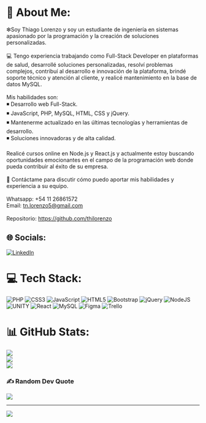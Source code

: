 # 💫 About Me:
❇Soy Thiago Lorenzo y soy un estudiante de ingeniería en sistemas apasionado por la programación y la creación de soluciones personalizadas.<br><br>💻 Tengo experiencia trabajando como Full-Stack Developer en plataformas de salud, desarrollé soluciones personalizadas, resolví problemas complejos, contribuí al desarrollo e innovación de la plataforma, brindé soporte técnico y atención al cliente, y realicé mantenimiento en la base de datos MySQL.<br><br>Mis habilidades son:<br>◾ Desarrollo web Full-Stack.<br>◾ JavaScript, PHP, MySQL, HTML, CSS y jQuery.<br>◾ Mantenerme actualizado en las últimas tecnologías y herramientas de desarrollo.<br>◾ Soluciones innovadoras y de alta calidad.<br><br>Realicé cursos online en Node.js y React.js y actualmente estoy buscando oportunidades emocionantes en el campo de la programación web donde pueda contribuir al éxito de su empresa.<br><br>📱 Contáctame para discutir cómo puedo aportar mis habilidades y experiencia a su equipo.<br><br>Whatsapp: +54 11 26861572<br>Email: tn.lorenzo5@gmail.com<br><br>Repositorio: https://github.com/thilorenzo


## 🌐 Socials:
[![LinkedIn](https://img.shields.io/badge/LinkedIn-%230077B5.svg?logo=linkedin&logoColor=white)](https://linkedin.com/in/thi-lorenzo) 

# 💻 Tech Stack:
![PHP](https://img.shields.io/badge/php-%23777BB4.svg?style=for-the-badge&logo=php&logoColor=white) ![CSS3](https://img.shields.io/badge/css3-%231572B6.svg?style=for-the-badge&logo=css3&logoColor=white) ![JavaScript](https://img.shields.io/badge/javascript-%23323330.svg?style=for-the-badge&logo=javascript&logoColor=%23F7DF1E) ![HTML5](https://img.shields.io/badge/html5-%23E34F26.svg?style=for-the-badge&logo=html5&logoColor=white) ![Bootstrap](https://img.shields.io/badge/bootstrap-%23563D7C.svg?style=for-the-badge&logo=bootstrap&logoColor=white) ![jQuery](https://img.shields.io/badge/jquery-%230769AD.svg?style=for-the-badge&logo=jquery&logoColor=white) ![NodeJS](https://img.shields.io/badge/node.js-6DA55F?style=for-the-badge&logo=node.js&logoColor=white) ![UNITY](https://img.shields.io/badge/Unity-%2320232a.svg?style=for-the-badge&logo=unity&logoColor=white) ![React](https://img.shields.io/badge/react-%2320232a.svg?style=for-the-badge&logo=react&logoColor=%2361DAFB) ![MySQL](https://img.shields.io/badge/mysql-%2300f.svg?style=for-the-badge&logo=mysql&logoColor=white) 	![Figma](https://img.shields.io/badge/figma-%23F24E1E.svg?style=for-the-badge&logo=figma&logoColor=white) ![Trello](https://img.shields.io/badge/Trello-%23026AA7.svg?style=for-the-badge&logo=Trello&logoColor=white)
# 📊 GitHub Stats:
![](https://github-readme-stats.vercel.app/api?username=thilorenzo&theme=dark&hide_border=true&include_all_commits=false&count_private=false)<br/>
![](https://github-readme-streak-stats.herokuapp.com/?user=thilorenzo&theme=dark&hide_border=true)<br/>
![](https://github-readme-stats.vercel.app/api/top-langs/?username=thilorenzo&theme=dark&hide_border=true&include_all_commits=false&count_private=false&layout=compact)

### ✍️ Random Dev Quote
![](https://quotes-github-readme.vercel.app/api?type=vetical&theme=dark)

---
[![](https://visitcount.itsvg.in/api?id=thilorenzo&icon=7&color=1)](https://visitcount.itsvg.in)

<!-- Proudly created with GPRM ( https://gprm.itsvg.in ) -->

